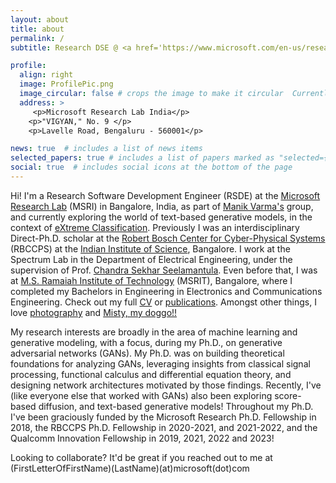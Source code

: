```yaml
---
layout: about
title: about
permalink: /
subtitle: Research DSE @ <a href='https://www.microsoft.com/en-us/research/lab/microsoft-research-india/'>Microsoft Research</a>, Bangalore;  Ph.D. Scholar @ <a href='https://cps.iisc.ac.in'>RBCCPS,</a>, IISc, Bangalore. 

profile:
  align: right
  image: ProfilePic.png
  image_circular: false # crops the image to make it circular  Currently ABD and looking for research opportunities! 
  address: >
     <p>Microsoft Research Lab India</p>
    <p>"VIGYAN," No. 9 </p>
    <p>Lavelle Road, Bengaluru - 560001</p>

news: true  # includes a list of news items
selected_papers: true # includes a list of papers marked as "selected={true}"
social: true  # includes social icons at the bottom of the page
---
```


Hi! I'm a Research Software Development Engineer (RSDE) at the [Microsoft Research Lab](https://www.microsoft.com/en-us/research/lab/microsoft-research-india/) (MSRI) in Bangalore, India, as part of [Manik Varma's](http://manikvarma.org/) group, and currently exploring the world of text-based generative models, in the context of [eXtreme Classification](http://manikvarma.org/downloads/XC/XMLRepository.html). Previously I was an interdisciplinary Direct-Ph.D. scholar at the [Robert Bosch Center for Cyber-Physical Systems](https://cps.iisc.ac.in) (RBCCPS) at the [Indian Institute of Science](http://iisc.ac.in), Bangalore. I work at the Spectrum Lab in the Department of Electrical Engineering, under the supervision of Prof. [Chandra Sekhar Seelamantula](https://sites.google.com/site/chandrasekharseelamantula). Even before that, I was at [M.S. Ramaiah Institute of Technology](http://msrit.edu) (MSRIT), Bangalore, where I completed my Bachelors in Engineering in Electronics and Communications Engineering. Check out my full [CV](/cv/) or [publications](/publications/). Amongst other things, I love [photography](/photography/) and [Misty, my doggo!!](/doggo/)

My research interests are broadly in the area of machine learning and generative modeling, with a focus, during my Ph.D., on generative adversarial networks (GANs). My Ph.D. was on building theoretical foundations for analyzing GANs, leveraging insights from classical signal processing, functional calculus and differential equation theory, and designing network architectures motivated by those findings. Recently, I've (like everyone else that worked with GANs) also been exploring score-based diffusion, and text-based generative models! Throughout my Ph.D. I've been graciously funded by the Microsoft Research Ph.D. Fellowship in 2018, the RBCCPS Ph.D. Fellowship in 2020-2021, and 2021-2022, and the Qualcomm Innovation Fellowship in 2019, 2021, 2022 and 2023!

Looking to collaborate? It'd be great if you reached out to me at (FirstLetterOfFirstName)(LastName)(at)microsoft(dot)com


<!---
Write your biography here. Tell the world about yourself. Link to your favorite [subreddit](http://reddit.com). You can put a picture in, too. The code is already in, just name your picture `prof_pic.jpg` and put it in the `img/` folder.

Put your address / P.O. box / other info right below your picture. You can also disable any these elements by editing `profile` property of the YAML header of your `_pages/about.md`. Edit `_bibliography/papers.bib` and Jekyll will render your [publications page](publications/) automatically.

Link to your social media connections, too. This theme is set up to use [Font Awesome icons](http://fortawesome.github.io/Font-Awesome/) and [Academicons](https://jpswalsh.github.io/academicons/), like the ones below. Add your Facebook, Twitter, LinkedIn, Google Scholar, or just disable all of them.
-->